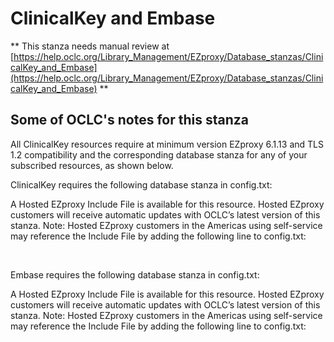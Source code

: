 # ClinicalKey and Embase
** This stanza needs manual review at [https://help.oclc.org/Library_Management/EZproxy/Database_stanzas/ClinicalKey_and_Embase](https://help.oclc.org/Library_Management/EZproxy/Database_stanzas/ClinicalKey_and_Embase) **

## Some of OCLC's notes for this stanza

All ClinicalKey resources require at minimum version EZproxy 6.1.13 and TLS 1.2 compatibility and the corresponding database stanza for any of your subscribed resources, as shown below.

ClinicalKey requires the following database stanza in config.txt:

A Hosted EZproxy Include File is available for this resource. Hosted EZproxy customers will receive automatic updates with OCLC&rsquo;s latest version of this stanza. Note: Hosted EZproxy customers in the Americas using self-service may reference the Include File by adding the following line to config.txt:

&nbsp;

Embase requires the following database stanza in config.txt:

A Hosted EZproxy Include File is available for this resource. Hosted EZproxy customers will receive automatic updates with OCLC&rsquo;s latest version of this stanza. Note: Hosted EZproxy customers in the Americas using self-service may reference the Include File by adding the following line to config.txt:

&nbsp;

